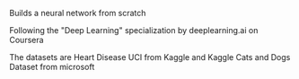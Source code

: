 Builds a neural network from scratch

Following the "Deep Learning" specialization by deeplearning.ai on Coursera

The datasets are Heart Disease UCI from Kaggle and Kaggle Cats and Dogs Dataset from microsoft